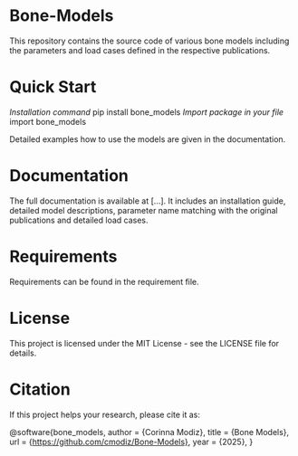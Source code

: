 # Bone-Models
This repository contains the source code of various bone models including the parameters and load cases defined in the respective publications. 

# Quick Start
*Installation command*
pip install bone_models
*Import package in your file*
import bone_models

Detailed examples how to use the models are given in the documentation.

# Documentation
The full documentation is available at [...]. It includes an installation guide, detailed model descriptions, parameter name matching with the original publications and detailed load cases. 

# Requirements
Requirements can be found in the requirement file. 

# License 
This project is licensed under the MIT License - see the LICENSE file for details.

# Citation
If this project helps your research, please cite it as:

@software{bone_models,
  author = {Corinna Modiz},
  title = {Bone Models},
  url = {https://github.com/cmodiz/Bone-Models},
  year = {2025},
}
